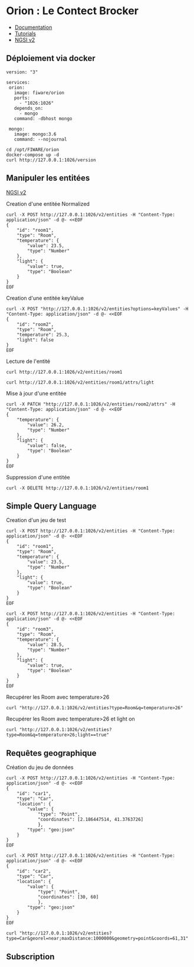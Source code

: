 # Orion : Le Contect Brocker

 * [Documentation](https://github.com/telefonicaid/fiware-orion/)
 * [Tutorials](https://fiware-tutorials.readthedocs.io/en/latest/getting-started/index.html)
 * [NGSI v2](http://fiware.github.io/specifications/ngsiv2/stable/)

 ## Déploiement via docker

 ```
version: "3" 

services:
  orion:
    image: fiware/orion
    ports:
      - "1026:1026"
    depends_on:
      - mongo
    command: -dbhost mongo

  mongo:
    image: mongo:3.6
    command: --nojournal
 ```

 ```
 cd /opt/FIWARE/orion
 docker-compose up -d
 curl http://127.0.0.1:1026/version
 ```

 ## Manipuler les entitées

[NGSI v2](http://fiware.github.io/specifications/ngsiv2/stable/)

Creation d'une entitée Normalized

```
curl -X POST http://127.0.0.1:1026/v2/entities -H "Content-Type: application/json" -d @- <<EOF
{
    "id": "room1",
    "type": "Room",
    "temperature": {
        "value": 23.5,
        "type": "Number"
    },
    "light": {
        "value": true,
        "type": "Boolean"
    }
}
EOF
```

Creation d'une entitée keyValue
```
curl -X POST "http://127.0.0.1:1026/v2/entities?options=keyValues" -H "Content-Type: application/json" -d @- <<EOF
{
    "id": "room2",
    "type": "Room",
    "temperature": 25.3,
    "light": false
}
EOF
```

Lecture de l'entité

```
curl http://127.0.0.1:1026/v2/entities/room1
```

```
curl http://127.0.0.1:1026/v2/entities/room1/attrs/light
```

Mise à jour d'une entitée

```
curl -X PATCH "http://127.0.0.1:1026/v2/entities/room2/attrs" -H "Content-Type: application/json" -d @- <<EOF
{
    "temperature": {
        "value": 26.2,
        "type": "Number"
    },
    "light": {
        "value": false,
        "type": "Boolean"
    }
}
EOF
```

Suppression d'une entitée
```
curl -X DELETE http://127.0.0.1:1026/v2/entities/room1
```

## Simple Query Language

Creation d'un jeu de test


```
curl -X POST http://127.0.0.1:1026/v2/entities -H "Content-Type: application/json" -d @- <<EOF
{
    "id": "room1",
    "type": "Room",
    "temperature": {
        "value": 23.5,
        "type": "Number"
    },
    "light": {
        "value": true,
        "type": "Boolean"
    }
}
EOF
```

```
curl -X POST http://127.0.0.1:1026/v2/entities -H "Content-Type: application/json" -d @- <<EOF
{
    "id": "room3",
    "type": "Room",
    "temperature": {
        "value": 28.5,
        "type": "Number"
    },
    "light": {
        "value": true,
        "type": "Boolean"
    }
}
EOF
```

Recupérer les Room avec temperature>26

```
curl "http://127.0.0.1:1026/v2/entities?type=Room&q=temperature>26"
```

Recupérer les Room avec temperature>26 et light on

```
curl "http://127.0.0.1:1026/v2/entities?type=Room&q=temperature>26;light==true"
```

## Requêtes geographique


Création du jeu de données

```
curl -X POST http://127.0.0.1:1026/v2/entities -H "Content-Type: application/json" -d @- <<EOF
{
    "id": "car1",
    "type": "Car",
    "location": {
        "value": {
            "type": "Point",
            "coordinates": [2.186447514, 41.3763726]
            },
        "type": "geo:json"
    }
}
EOF
```

```
curl -X POST http://127.0.0.1:1026/v2/entities -H "Content-Type: application/json" -d @- <<EOF
{
    "id": "car2",
    "type": "Car",
    "location": {
        "value": {
            "type": "Point",
            "coordinates": [30, 60]
            },
        "type": "geo:json"
    }
}
EOF
```

```
curl "http://127.0.0.1:1026/v2/entities?type=Car&georel=near;maxDistance:1000000&geometry=point&coords=61,31"
```

## Subscription


